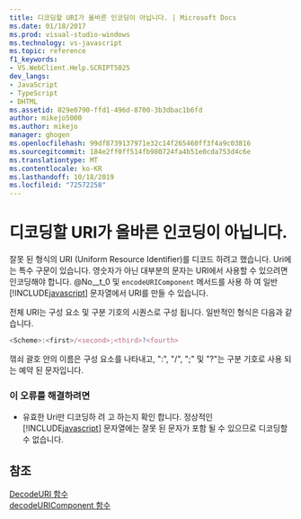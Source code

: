 ```yaml
---
title: 디코딩할 URI가 올바른 인코딩이 아닙니다. | Microsoft Docs
ms.date: 01/18/2017
ms.prod: visual-studio-windows
ms.technology: vs-javascript
ms.topic: reference
f1_keywords:
- VS.WebClient.Help.SCRIPT5025
dev_langs:
- JavaScript
- TypeScript
- DHTML
ms.assetid: 029e0790-ffd1-496d-8700-3b3dbac1b6fd
author: mikejo5000
ms.author: mikejo
manager: ghogen
ms.openlocfilehash: 99df8739137971e32c14f265460ff3f4a9c03816
ms.sourcegitcommit: 184e2ff0ff514fb980724fa4b51e0cda753d4c6e
ms.translationtype: MT
ms.contentlocale: ko-KR
ms.lasthandoff: 10/18/2019
ms.locfileid: "72572258"
---
```

# <a name="the-uri-to-be-decoded-is-not-a-valid-encoding"></a>디코딩할 URI가 올바른 인코딩이 아닙니다.
잘못 된 형식의 URI (Uniform Resource Identifier)를 디코드 하려고 했습니다. Uri에는 특수 구문이 있습니다. 영숫자가 아닌 대부분의 문자는 URI에서 사용할 수 있으려면 인코딩해야 합니다. @No__t_0 및 `encodeURIComponent` 메서드를 사용 하 여 일반 [!INCLUDE[javascript](../../javascript/includes/javascript-md.md)] 문자열에서 URI를 만들 수 있습니다.  
  
 전체 URI는 구성 요소 및 구분 기호의 시퀀스로 구성 됩니다. 일반적인 형식은 다음과 같습니다.  
  
```JavaScript  
<Scheme>:<first>/<second>;<third>?<fourth>  
```  
  
 꺾쇠 괄호 안의 이름은 구성 요소를 나타내고, ":", "/", ";" 및 "?"는 구분 기호로 사용 되는 예약 된 문자입니다.  
  
### <a name="to-correct-this-error"></a>이 오류를 해결하려면  
  
- 유효한 Uri만 디코딩하 려 고 하는지 확인 합니다. 정상적인 [!INCLUDE[javascript](../../javascript/includes/javascript-md.md)] 문자열에는 잘못 된 문자가 포함 될 수 있으므로 디코딩할 수 없습니다.  
  
## <a name="see-also"></a>참조  
 [DecodeURI 함수](../../javascript/reference/decodeuri-function-javascript.md)    
 [decodeURIComponent 함수](../../javascript/reference/decodeuricomponent-function-javascript.md)